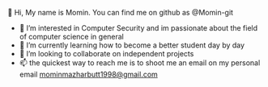  👋 Hi, My name is Momin. You can find me on github as @Momin-git
- 👀 I’m interested in Computer Security and im passionate about the field of computer science in general
- 🌱 I’m currently learning how to become a better student day by day
- 💞️ I’m looking to collaborate on independent projects
- 📫 the quickest way to reach me is to shoot me an email on my personal email mominmazharbutt1998@gmail.com

<!---
Momin-git/Momin-git is a ✨ special ✨ repository because its `README.md` (this file) appears on your GitHub profile.
You can click the Preview link to take a look at your changes.
--->
